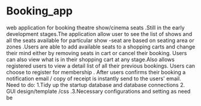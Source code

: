 Booking_app
===========

web application for booking theatre show/cinema seats .Still in the early development stages.The application allow user to see the list of shows and all the seats available for particular show -seat are based on seating area or zones .Users are able to add available seats to a shopping carts and change their mind either by removing seats in cart or cancel their booking. Users can also view what is in their shopping cart at any stage.Also allows registered users to view a detail list of all their previous bookings. Users can choose to register for membership . After users confirms their booking a notification email / copy of receipt is instantly send to the users' email. Need to do: 1.Tidy up the startup database and database connections 2. GUI design/template /css .3.Necessary configurations and setting as need be
